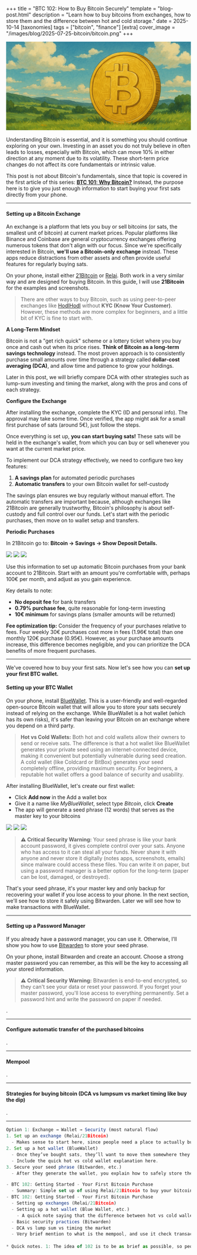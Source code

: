 +++
title = "BTC 102: How to Buy Bitcoin Securely"
template = "blog-post.html"
description = "Learn how to buy bitcoins from exchanges, how to store them and the difference between hot and cold storage."
date = 2025-10-14
[taxonomies]
tags = ["bitcoin", "finance"]
[extra]
cover_image = "/images/blog/2025-07-25-bitcoin/bitcoin.png"
+++

![blog-cover](/images/blog/2025-07-25-bitcoin/bitcoin.png)

<p>Understanding Bitcoin is essential, and it is something you should continue exploring on your own. Investing in an asset you do not truly believe in often leads to losses, especially with Bitcoin, which can move 10% in either direction at any moment due to its volatility. These short-term price changes do not affect its core fundamentals or intrinsic value.</p>

<p>This post is not about Bitcoin's fundamentals, since that topic is covered in the first article of this series: <a class="link-text" target="_blank" href="https://cosmevalera.dev/blog/bitcoin/"><b>BTC 101: Why Bitcoin?</b></a> Instead, the purpose here is to give you just enough information to start buying your first sats directly from your phone.</p>

---

<h4>Setting up a Bitcoin Exchange</h4>

<p>An exchange is a platform that lets you buy or sell bitcoins (or sats, the smallest unit of bitcoin) at current market prices. Popular platforms like Binance and Coinbase are general cryptocurrency exchanges offering numerous tokens that don't align with our focus. Since we're specifically interested in Bitcoin, <b>we'll use a Bitcoin-only exchange</b> instead. These apps reduce distractions from other assets and often provide useful features for regularly buying sats.</p>

<p>On your phone, install either <a target="_blank" href="https://play.google.com/store/apps/details?id=fior.digital21app">21Bitcoin</a> or <a target="_blank" href="https://play.google.com/store/apps/details?id=com.relai">Relai</a>. Both work in a very similar way and are designed for buying Bitcoin. In this guide, I will use <b>21Bitcoin</b> for the examples and screenshots.</p>

> There are other ways to buy Bitcoin, such as using peer-to-peer exchanges like <a target="_blank" href="https://hodlhodl.com/">HodlHodl</a> without **KYC (Know Your Customer)**. However, these methods are more complex for beginners, and a little bit of KYC is fine to start with.

<b>A Long-Term Mindset</b>

<p>Bitcoin is not a "get rich quick" scheme or a lottery ticket where you buy once and cash out when its price rises. <b>Think of Bitcoin as a long-term savings technology</b> instead. The most proven approach is to consistently purchase small amounts over time through a strategy called <b>dollar-cost averaging (DCA)</b>, and allow time and patience to grow your holdings.</p>

<p>Later in this post, we will briefly compare DCA with other strategies such as lump-sum investing and timing the market, along with the pros and cons of each strategy.</p>  

<b>Configure the Exchange</b>

<p>After installing the exchange, complete the KYC (ID and personal info). The approval may take some time. Once verified, the app might ask for a small first purchase of sats (around 5€), just follow the steps.</p>

<p>Once everything is set up, <b>you can start buying sats!</b> These sats will be held in the exchange's wallet, from which you can buy or sell whenever you want at the current market price.</p>

<p>To implement our DCA strategy effectively, we need to configure two key features:</p>

1. **A savings plan** for automated periodic purchases
2. **Automatic transfers** to your own Bitcoin wallet for self-custody

<p>The savings plan ensures we buy regularly without manual effort. The automatic transfers are important because, although exchanges like 21Bitcoin are generally trustworthy, Bitcoin's philosophy is about self-custody and full control over our funds. Let's start with the periodic purchases, then move on to wallet setup and transfers.</p>

<b>Periodic Purchases</b>
<p>In 21Bitcoin go to: <b>Bitcoin -> Savings -> Show Deposit Details.</b></p>

<img class="phone-image" src="/images/blog/2025-10-14-bitcoin-2/pp-1.jpg"></img>
<img class="phone-image" src="/images/blog/2025-10-14-bitcoin-2/pp-2.jpg"></img>
<img class="phone-image" src="/images/blog/2025-10-14-bitcoin-2/pp-3.jpg"></img>

<p>Use this information to set up automatic Bitcoin purchases from your bank account to 21Bitcoin. Start with an amount you're comfortable with, perhaps 100€ per month, and adjust as you gain experience.</p>

<p>Key details to note:</p>
<ul>
<li><b>No deposit fee</b> for bank transfers</li>
<li><b>0.79% purchase fee</b>, quite reasonable for long-term investing</li>
<li><b>10€ minimum</b> for savings plans (smaller amounts will be returned)</li>
</ul>

<p><b>Fee optimization tip:</b> Consider the frequency of your purchases relative to fees. Four weekly 30€ purchases cost more in fees (1.96€ total) than one monthly 120€ purchase (0.95€). However, as your purchase amounts increase, this difference becomes negligible, and you can prioritize the DCA benefits of more frequent purchases.</p>

---

<p>We've covered how to buy your first sats. Now let's see how you can <b>set up your first BTC wallet.</b></p>

<h4>Setting up your BTC Wallet</h4>

<p>On your phone, install <a target="_blank" href="https://bluewallet.io/">BlueWallet</a>. This is a user-friendly and well-regarded open-source Bitcoin wallet that will allow you to store your sats securely instead of relying on the exchange. While BlueWallet is a hot wallet (which has its own risks), it's safer than leaving your Bitcoin on an exchange where you depend on a third party.</p>

> **Hot vs Cold Wallets:** Both hot and cold wallets allow their owners to send or receive sats. The difference is that a hot wallet like BlueWallet generates your private seed using an internet-connected device, making it convenient but potentially vulnerable during seed creation. A cold wallet (like Coldcard or BitBox) generates your seed completely offline, providing maximum security. For beginners, a reputable hot wallet offers a good balance of security and usability.

<p>After installing BlueWallet, let's create our first wallet:</p> 

- Click <b>Add now</b> in the Add a wallet box
- Give it a name like <i>MyBlueWallet</i>, select type <i>Bitcoin</i>, click <b>Create</b>
- The app will generate a seed phrase (12 words) that serves as the master key to your bitcoins

<img class="phone-image" src="/images/blog/2025-10-14-bitcoin-2/wallet-1.jpg"></img>
<img class="phone-image" src="/images/blog/2025-10-14-bitcoin-2/wallet-2.jpg"></img>
<img class="phone-image" src="/images/blog/2025-10-14-bitcoin-2/wallet-3.jpg"></img>

> **⚠️ Critical Security Warning:** Your seed phrase is like your bank account password, it gives complete control over your sats. Anyone who has access to it can steal all your funds. Never share it with anyone and never store it digitally (notes apps, screenshots, emails) since malware could access these files. You can write it on paper, but using a password manager is a better option for the long-term (paper can be lost, damaged, or destroyed).

<p>That's your seed phrase, it's your master key and only backup for recovering your wallet if you lose access to your phone. In the next section, we'll see how to store it safely using Bitwarden. Later we will see how to make transactions with BlueWallet.</p>

---

<h4>Setting up a Password Manager</h4>

<p>If you already have a password manager, you can use it. Otherwise, I'll show you how to use <a target="_blank" href="https://play.google.com/store/apps/details?id=com.x8bit.bitwarden">Bitwarden</a> to store your seed phrase.</p>

<p>On your phone, install Bitwarden and create an account. Choose a strong master password you can remember, as this will be the key to accessing all your stored information.</p>

> **⚠️ Critical Security Warning:** Bitwarden is end-to-end encrypted, so they can't see your data or reset your password. If you forget your master password, you'll lose access to everything permanently. Set a password hint and write the password on paper if needed.

<!-- BITWARDEN Configuration and images -->

<p>.</p>

<!-- <p>Once your wallet is set up, you'll have a Bitcoin address that looks something like "bc1q..." This address is where you'll receive your Bitcoin transfers from the exchange. Copy this address and return to your 21Bitcoin app to configure automatic withdrawals to your BlueWallet address.</p> -->

---

<h4>Configure automatic transfer of the purchased bitcoins</h4>
<p>.</p>

<!-- Here talk, now that we have the 3 apps, about how to do that last bit of automatizing the purchases -->

<!-- Here also about the fee optimization, all transfers cost 1000sats, so taking that that's an euro. This makes even more important the fee optimization. Since 4 purchases of 30€ (would have approximately a fee of 5.96€ total) vs one monthly purchase of 120€ (1.95€) -->

---

<h4>Mempool</h4>
<p>.</p>

---

<h4>Strategies for buying bitcoin (DCA vs lumpsum vs market timing like buy the dip)</h4>
<p>.</p>

---


```js
Option 1: Exchange → Wallet → Security (most natural flow)
1. Set up an exchange (Relai/21Bitcoin)
  - Makes sense to start here, since people need a place to actually buy sats.
2. Set up a hot wallet (BlueWallet)
  - Once they’ve bought sats, they’ll want to move them somewhere they control.
  - Include the quick hot vs cold wallet explanation here.
3. Secure your seed phrase (Bitwarden, etc.)
  - After they generate the wallet, you explain how to safely store the seed.
```

```js
- BTC 102: Getting Started - Your First Bitcoin Purchase
  - Summary: Simple set up of using Relai/21Bitcoin to buy your bitcoins with DCA every month (DCA vs lump-sum vs timing the market (be brief, and why DCA is recommended in my opinion))
- BTC 102: Getting Started - Your First Bitcoin Purchase
  - Setting up exchanges (Relai/21Bitcoin)
  - Setting up a hot wallet (Blue Wallet, etc.)
    - A quick note saying that the difference between hot vs cold wallet is that cold wallets never ever interact with internet.
  - Basic security practices (Bitwarden)
  - DCA vs lump sum vs timing the market
  - Very brief mention to what is the mempool, and use it check transaction confirmation

* Quick notes. 1: The idea of 102 is to be as brief as possible, so people can actually start somewhere buying their first sats with just enough information.
```
